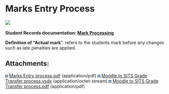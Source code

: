 # Marks Entry Process

[<img src="rest/documentConversion/latest/conversion/thumbnail/302810105/1" height="250" />](/download/attachments/292293621/Moodle%20to%20SITS%20Grade%20Transfer%20process.pdf?version=1&modificationDate=1701103371000&api=v2)

**Student Records documentation: [Mark Processing](https://wiki.ucl.ac.uk/display/LSR/Mark+Processing)**

**Definition of “Actual mark**”: refers to the students mark before any changes such as late penalties are applied.

## Attachments:

<img src="images/icons/bullet_blue.gif" width="8" height="8" /> [Marks Entry process.pdf](attachments/292293621/292293620.pdf) (application/pdf)
<img src="images/icons/bullet_blue.gif" width="8" height="8" /> [Moodle to SITS Grade Transfer process.vsdx](attachments/292293621/302810104.vsdx) (application/octet-stream)
<img src="images/icons/bullet_blue.gif" width="8" height="8" /> [Moodle to SITS Grade Transfer process.pdf](attachments/292293621/302810105.pdf) (application/pdf)

